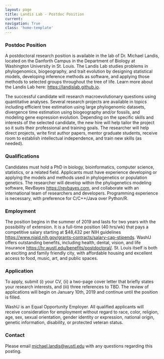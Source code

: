 ```yaml
---
layout: page
title: Landis Lab - Postdoc Position
current: 
navigation: True
class: 'home-template'
---
```


### Postdoc Position
A postdoctoral research position is available in the lab of Dr. Michael Landis, located on the Danforth Campus in the Department of Biology at Washington University in St. Louis. The Landis Lab studies problems in phylogenomics, biogeography, and trait evolution by designing statistical models, developing inference methods as software, and applying those methods to selected groups throughout the tree of life. Learn more about the Landis Lab here: <https://landislab.github.io>.

The successful candidate will research macroevolutionary questions using quantitative analyses. Several research projects are available in topics including efficient tree estimation using large phylogenomic datasets, divergence time estimation using biogeography and/or fossils, and modeling gene expression evolution. Depending on the specific skills and interests of the selected candidate, the new hire will help tailor the project so it suits their professional and training goals. The researcher will help direct projects, write first author papers, mentor graduate students, receive room to establish intellectual independence, and train new skills (as needed).

### Qualifications
Candidates must hold a PhD in biology, bioinformatics, computer science, statistics, or a related field. Applicants must have experience developing or applying the models and methods used in phylogenetics or population genetics. The researcher will develop within the phylogenetics modeling software, RevBayes <https://revbayes.com>, and collaborate with an international team of researchers and developers. Programming experience is necessary, with preference for C/C++/Java over Python/R.

### Employment
The position begins in the summer of 2019 and lasts for two years with the possibility of extension. It is a full-time position (40 hrs/wk) that pays a competitive salary starting at $48,432 per NIH guidelines <https://www.niaid.nih.gov/grants-contracts/salary-cap-stipends>. WashU offers outstanding benefits, including health, dental, vision, and life insurance <https://hr.wustl.edu/benefits/postdoctoral/>. St. Louis itself is both an exciting and family friendly city, with affordable housing and excellent access to food, music, art, and public spaces.

### Application
To apply, submit (i) your CV, (ii) a two-page cover letter that briefly states your research interests, and (iii) three references to TBD. The review of applications will begin on January 10th, 2019 and continue until the position is filled.

WashU is an Equal Opportunity Employer. All qualified applicants will receive consideration for employment without regard to race, color, religion, age, sex, sexual orientation, gender identity or expression, national origin, genetic information, disability, or protected veteran status.

### Contact
Please email [michael.landis@wustl.edu](mailto:michael.landis@wustl.edu) with any questions regarding this posting.

